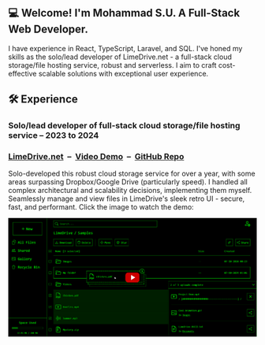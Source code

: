 ## 💻 Welcome! I'm Mohammad S.U. A Full-Stack Web Developer.
I have experience in React, TypeScript, Laravel, and SQL. I've honed my skills as the solo/lead developer of LimeDrive.net - a full-stack cloud storage/file hosting service, robust and serverless. I aim to craft cost-effective scalable solutions with exceptional user experience.

## 🛠️ Experience
### Solo/lead developer of full-stack cloud storage/file hosting service  –  2023 to 2024
### [LimeDrive.net](https://limedrive.net) &nbsp;–&nbsp; [Video Demo]() &nbsp;–&nbsp; [GitHub Repo](https://github.com/Mohammad-SU/LimeDrive-Cloud-Storage-Public)

Solo-developed this robust cloud storage service for over a year, with some areas surpassing Dropbox/Google Drive (particularly speed). I handled all complex architectural and scalability decisions, implementing them myself. Seamlessly manage and view files in LimeDrive's sleek retro UI - secure, fast, and performant. Click the image to watch the demo:

[![LimeDrive Demo](https://raw.githubusercontent.com/Mohammad-SU/LimeDrive-Cloud-Storage-Public/refs/heads/main/screenshots/yt-video-img.png)](https://www.youtube.com/watch?v=QyLh4JjyAFw "LimeDrive Demo")
